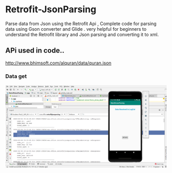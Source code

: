 # Retrofit-JsonParsing
Parse data from Json using the Retrofit Api , Complete code for parsing data using Gson converter and Glide . very helpful for beginners to understand the Retrofit library and Json parsing and converting it to xml.

## APi used in code..

<a href="http://www.bhimsoft.com/alquran/data/quran.json">http://www.bhimsoft.com/alquran/data/quran.json</a>

### Data get

<img src="https://github.com/WaseemAftab/Retrofit-JsonParsing/blob/master/images/Screenshot%20(108).png" />

